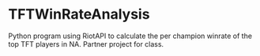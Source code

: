 # TFTWinRateAnalysis
Python program using RiotAPI to calculate the per champion winrate of the top TFT players in NA. Partner project for class.
